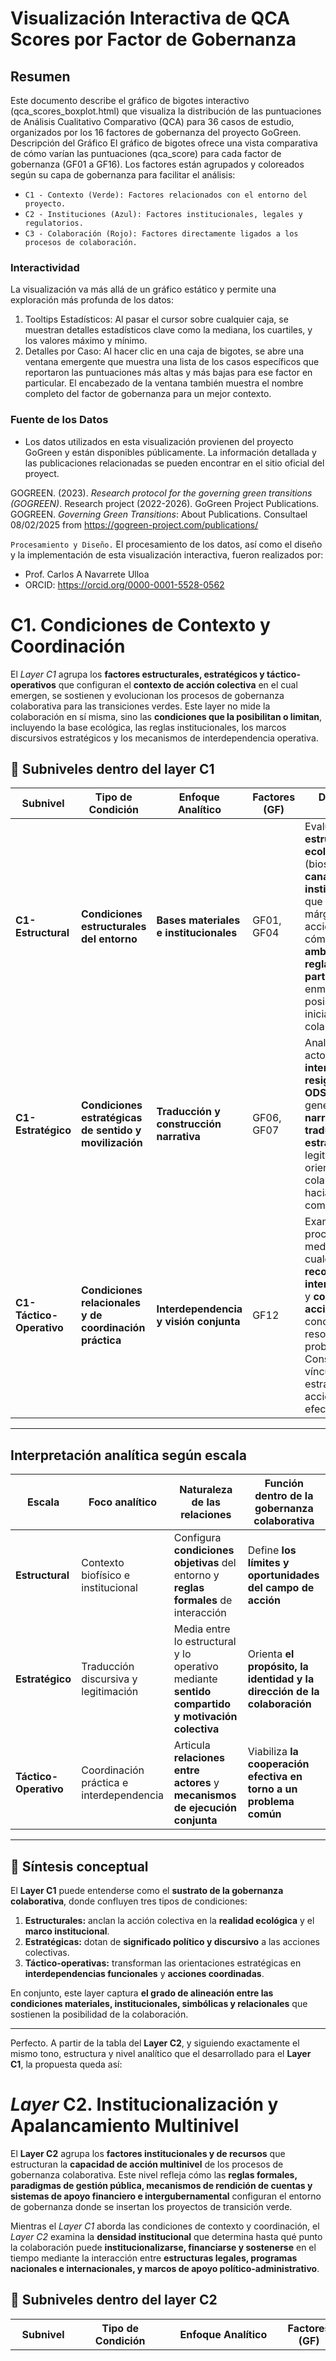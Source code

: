 # Visualización Interactiva de QCA Scores por Factor de Gobernanza
## Resumen
Este documento describe el gráfico de bigotes interactivo (qca_scores_boxplot.html) que visualiza la distribución de las puntuaciones de Análisis Cualitativo Comparativo (QCA) para 36 casos de estudio, organizados por los 16 factores de gobernanza del proyecto GoGreen.
Descripción del Gráfico
El gráfico de bigotes ofrece una vista comparativa de cómo varían las puntuaciones (qca_score) para cada factor de gobernanza (GF01 a GF16). Los factores están agrupados y coloreados según su capa de gobernanza para facilitar el análisis:

- `C1 - Contexto (Verde): Factores relacionados con el entorno del proyecto.`
- `C2 - Instituciones (Azul): Factores institucionales, legales y regulatorios.`
- `C3 - Colaboración (Rojo): Factores directamente ligados a los procesos de colaboración.`

### Interactividad
La visualización va más allá de un gráfico estático y permite una exploración más profunda de los datos:
1.	Tooltips Estadísticos: Al pasar el cursor sobre cualquier caja, se muestran detalles estadísticos clave como la mediana, los cuartiles, y los valores máximo y mínimo.
2.	Detalles por Caso: Al hacer clic en una caja de bigotes, se abre una ventana emergente que muestra una lista de los casos específicos que reportaron las puntuaciones más altas y más bajas para ese factor en particular. El encabezado de la ventana también muestra el nombre completo del factor de gobernanza para un mejor contexto.
### Fuente de los Datos
- Los datos utilizados en esta visualización provienen del proyecto GoGreen y están disponibles públicamente. La información detallada y las publicaciones relacionadas se pueden encontrar en el sitio oficial del proyect.

GOGREEN. (2023). *Research protocol for the governing green transitions (GOGREEN)*. Research project (2022-2026). 
GoGreen Project Publications.
GOGREEN. *Governing Green Transitions*: About Publications. Consultael 08/02/2025 from https://gogreen-project.com/publications/

`Procesamiento y Diseño.`
El procesamiento de los datos, así como el diseño y la implementación de esta visualización interactiva, fueron realizados por:
* Prof. Carlos A Navarrete Ulloa
* ORCID: https://orcid.org/0000-0001-5528-0562


# C1. Condiciones de Contexto y Coordinación

El *Layer C1* agrupa los **factores estructurales, estratégicos y táctico-operativos** que configuran el **contexto de acción colectiva** en el cual emergen, se sostienen y evolucionan los procesos de gobernanza colaborativa para las transiciones verdes.
Este layer no mide la colaboración en sí misma, sino las **condiciones que la posibilitan o limitan**, incluyendo la base ecológica, las reglas institucionales, los marcos discursivos estratégicos y los mecanismos de interdependencia operativa.


## 🧩 Subniveles dentro del layer C1

| Subnivel                 | Tipo de Condición                                       | Enfoque Analítico                       | Factores (GF) | Descripción sintética                                                                                                                                                                                                                                        |
| ------------------------ | ------------------------------------------------------- | --------------------------------------- | ------------- | ------------------------------------------------------------------------------------------------------------------------------------------------------------------------------------------------------------------------------------------------------------ |
| **C1-Estructural**       | **Condiciones estructurales del entorno**               | **Bases materiales e institucionales**  | GF01, GF04    | Evalúa las **estructuras ecológicas** (biosfera) y los **canales institucionales** que definen los márgenes de acción. Determina cómo la **realidad ambiental** y las **reglas de participación** enmarcan la posibilidad de iniciar procesos colaborativos. |
| **C1-Estratégico**       | **Condiciones estratégicas de sentido y movilización**  | **Traducción y construcción narrativa** | GF06, GF07    | Analiza cómo los actores **interpretan y resignifican los ODS verdes**, generando **narrativas** y **traducciones estratégicas** que legitiman y orientan la colaboración hacia fines compartidos.                                                           |
| **C1-Táctico-Operativo** | **Condiciones relacionales y de coordinación práctica** | **Interdependencia y visión conjunta**  | GF12          | Examina los procesos mediante los cuales los actores **reconocen su interdependencia** y **coordinan acciones** concretas para la resolución de problemas. Constituye el vínculo entre la estrategia y la acción colectiva efectiva.                         |

---

## Interpretación analítica según escala

| Escala                | Foco analítico                           | Naturaleza de las relaciones                                                                     | Función dentro de la gobernanza colaborativa                             |
| --------------------- | ---------------------------------------- | ------------------------------------------------------------------------------------------------ | ------------------------------------------------------------------------ |
| **Estructural**       | Contexto biofísico e institucional       | Configura **condiciones objetivas** del entorno y **reglas formales** de interacción             | Define **los límites y oportunidades del campo de acción**               |
| **Estratégico**       | Traducción discursiva y legitimación     | Media entre lo estructural y lo operativo mediante **sentido compartido y motivación colectiva** | Orienta **el propósito, la identidad y la dirección de la colaboración** |
| **Táctico-Operativo** | Coordinación práctica e interdependencia | Articula **relaciones entre actores** y **mecanismos de ejecución conjunta**                     | Viabiliza **la cooperación efectiva en torno a un problema común**       |

---

## 💬 Síntesis conceptual

El **Layer C1** puede entenderse como el **sustrato de la gobernanza colaborativa**, donde confluyen tres tipos de condiciones:

1. **Estructurales:** anclan la acción colectiva en la **realidad ecológica** y el **marco institucional**.
2. **Estratégicas:** dotan de **significado político y discursivo** a las acciones colectivas.
3. **Táctico-operativas:** transforman las orientaciones estratégicas en **interdependencias funcionales** y **acciones coordinadas**.

En conjunto, este layer captura **el grado de alineación entre las condiciones materiales, institucionales, simbólicas y relacionales** que sostienen la posibilidad de la colaboración.

---

Perfecto. A partir de la tabla del **Layer C2**, y siguiendo exactamente el mismo tono, estructura y nivel analítico que el desarrollado para el **Layer C1**, la propuesta queda así:


# *Layer* C2. Institucionalización y Apalancamiento Multinivel

El **Layer C2** agrupa los **factores institucionales y de recursos** que estructuran la **capacidad de acción multinivel** de los procesos de gobernanza colaborativa. Este nivel refleja cómo las **reglas formales, paradigmas de gestión pública, mecanismos de rendición de cuentas y sistemas de apoyo financiero e intergubernamental** configuran el entorno de gobernanza donde se insertan los proyectos de transición verde.

Mientras el *Layer C1* aborda las condiciones de contexto y coordinación, el *Layer C2* examina la **densidad institucional** que determina hasta qué punto la colaboración puede **institucionalizarse, financiarse y sostenerse** en el tiempo mediante la interacción entre **estructuras legales, programas nacionales e internacionales, y marcos de apoyo político-administrativo**.


## 🧩 Subniveles dentro del layer C2

| Subnivel           | Tipo de Condición                              | Enfoque Analítico                                                                    | Factores (GF)    | Descripción sintética                                                                                                                                                                                                                                                                                                                                         |
| ------------------ | ---------------------------------------------- | ------------------------------------------------------------------------------------ | ---------------- | ------------------------------------------------------------------------------------------------------------------------------------------------------------------------------------------------------------------------------------------------------------------------------------------------------------------------------------------------------------- |
| **C2-Estructural** | **Condiciones institucionales del entorno**    | **Marcos normativos, paradigmas de gobernanza y mecanismos de rendición de cuentas** | GF02, GF03, GF05 | Examina cómo las **leyes, políticas y programas nacionales o internacionales** influyen en la acción local; cómo los **paradigmas de gobernanza pública** permiten o bloquean la innovación colaborativa; y cómo los **mecanismos de rendición de cuentas** equilibran la responsabilidad vertical hacia las autoridades y la horizontal hacia la ciudadanía. |
| **C2-Estratégico** | **Condiciones estratégicas de apalancamiento** | **Recursos financieros y relaciones intergubernamentales**                           | GF09, GF10       | Evalúa la capacidad de los proyectos para **movilizar financiamiento combinado** y **articular apoyo entre niveles de gobierno**, identificando hasta qué punto estos recursos y relaciones funcionan como **palancas estratégicas** para la sostenibilidad de la colaboración.                                                                               |

---

## 🧠 Interpretación analítica según escala

| Escala          | Foco analítico                                      | Naturaleza de las relaciones                                                                                           | Función dentro de la gobernanza colaborativa                                                                     |
| --------------- | --------------------------------------------------- | ---------------------------------------------------------------------------------------------------------------------- | ---------------------------------------------------------------------------------------------------------------- |
| **Estructural** | Normas, leyes, paradigmas y accountability          | Configura las **reglas del juego** y los mecanismos de control que definen la legitimidad y alcance de la colaboración | Establece la **infraestructura institucional** que soporta la gobernanza multinivel                              |
| **Estratégico** | Recursos y articulaciones entre niveles de gobierno | Define **capacidades de apalancamiento** a través de financiamiento combinado y apoyo político-administrativo          | Viabiliza la **movilización de recursos, legitimidad y respaldo político** para sostener proyectos colaborativos |

---

## 💬 Síntesis conceptual

El **Layer C2** representa el **núcleo institucional de la gobernanza colaborativa**. Su estudio permite comprender hasta qué punto los procesos colaborativos pueden **trascender la voluntad local** para insertarse en **estructuras de soporte político, normativo y financiero**.

Sus condiciones se manifiestan en tres planos interrelacionados:

1. **Estructural:** define el marco **legal y normativo** dentro del cual la colaboración se vuelve posible o se ve restringida.
2. **Paradigmático:** refleja el grado de **apertura institucional** a la experimentación, la descentralización y la innovación en la gestión pública.
3. **Estratégico:** captura la capacidad de **apalancar recursos financieros e institucionales** mediante la cooperación vertical y horizontal entre niveles de gobierno.

El layer C2, por tanto, no mide la colaboración en sí misma, sino la **capacidad de enraizamiento y sostenimiento institucional** de los procesos colaborativos. Constituye el **nivel intermedio** entre las condiciones contextuales (C1) y los mecanismos de coordinación interactoral (C3), funcionando como un **sistema de soporte estructural y estratégico** para la gobernanza colaborativa en transiciones verdes.

## *Layer* C3. Colaboración, Confianza y Aprendizaje Adaptativo

El **Layer C3** constituye el **nivel dinámico y relacional** de la gobernanza colaborativa. A diferencia de los layers anteriores, que se enfocan en las condiciones contextuales (C1) e institucionales (C2), este layer analiza **cómo la colaboración ocurre en la práctica**, a través de **interacciones entre actores, mediación de conflictos, aprendizaje reflexivo, liderazgo facilitador e innovación experimental**.

Este layer observa la **gobernanza en acción**, es decir, los procesos mediante los cuales los actores transforman los marcos institucionales en **espacios efectivos de cooperación**, utilizando recursos simbólicos, organizativos y tecnológicos para **co-crear soluciones sostenibles**.

El C3 es, por tanto, el layer que **vincula la estructura con la práctica**, donde la colaboración se convierte en **una capacidad organizativa y relacional** sostenida por la confianza, la inclusión, la innovación y la reflexión crítica.

---

## 🧩 Subniveles dentro del layer C3

| Subnivel                 | Tipo de Condición                                                  | Enfoque Analítico                                                     | Factores (GF)                | Descripción sintética                                                                                                                                                                                                                                                                                                                                                                                                              |
| ------------------------ | ------------------------------------------------------------------ | --------------------------------------------------------------------- | ---------------------------- | ---------------------------------------------------------------------------------------------------------------------------------------------------------------------------------------------------------------------------------------------------------------------------------------------------------------------------------------------------------------------------------------------------------------------------------- |
| **C3-Estratégico**       | **Condiciones de articulación institucional para la colaboración** | **Estructuras y espacios que facilitan la interacción entre actores** | GF08                         | Evalúa la existencia y calidad de **plataformas y espacios institucionales** que facilitan la colaboración. Estas plataformas —digitales, organizativas o físicas— proporcionan **infraestructura y soporte** para la comunicación, coordinación y acción conjunta, funcionando como nodos estables de interacción.                                                                                                                |
| **C3-Táctico-Operativo** | **Condiciones relacionales y de aprendizaje colectivo**            | **Inclusión, confianza, liderazgo e innovación adaptativa**           | GF11, GF13, GF14, GF15, GF16 | Examina los procesos **microinstitucionales** y **socio-relacionales** que sostienen la colaboración efectiva: inclusión y empoderamiento de actores relevantes y afectados; construcción de confianza interpersonal e institucional; uso de herramientas experimentales de innovación (diseño centrado en el usuario y prototipos); aprendizaje reflexivo continuo; y liderazgo facilitador que orienta el proceso sin imponerlo. |

---

## Interpretación analítica según escala

| Escala                | Foco analítico                                        | Naturaleza de las relaciones                                                                                                      | Función dentro de la gobernanza colaborativa                                                                    |
| --------------------- | ----------------------------------------------------- | --------------------------------------------------------------------------------------------------------------------------------- | --------------------------------------------------------------------------------------------------------------- |
| **Estratégico**       | Diseño y aprovechamiento de plataformas colaborativas | Configura **infraestructuras sociales e institucionales** que habilitan la interacción continua entre actores                     | Permite **anclar la colaboración en marcos organizativos y tecnológicos sostenibles**                           |
| **Táctico-Operativo** | Dinámicas interpersonales, aprendizaje y liderazgo    | Estructura las **relaciones de confianza, reciprocidad y reflexión colectiva** que sostienen la cooperación a lo largo del tiempo | Viabiliza la **adaptación, la innovación y la resiliencia organizativa** frente a la complejidad y el conflicto |

---

## 💬 Síntesis conceptual

El **Layer C3** representa el **plano relacional y adaptativo** de la gobernanza colaborativa. Es el ámbito donde la gobernanza se **experimenta, ajusta y reinventa** en la práctica. Su énfasis está en cómo los actores:

1. **Institucionalizan la interacción** mediante **plataformas y espacios colaborativos** que estructuran la comunicación y la co-creación.
2. **Incorporan inclusión y empoderamiento** como condiciones para aprovechar la diversidad de conocimientos, intereses y recursos.
3. **Gestionan la confianza y los conflictos** como parte del proceso natural de cooperación, transformando tensiones en aprendizaje.
4. **Emplean herramientas experimentales e iterativas** (como diseño centrado en el usuario y prototipos) que permiten innovar desde la práctica.
5. **Desarrollan liderazgo facilitador y aprendizaje reflexivo**, garantizando la continuidad, legitimidad y evolución de la colaboración.

En conjunto, el layer C3 traduce la **gobernanza colaborativa en acción**, integrando **capacidades organizativas, cognitivas y emocionales** para mantener procesos de transición verde sostenibles en el tiempo. Es el nivel donde la colaboración deja de ser un ideal normativo y se convierte en **una práctica institucionalizada de aprendizaje colectivo y acción transformadora**.



